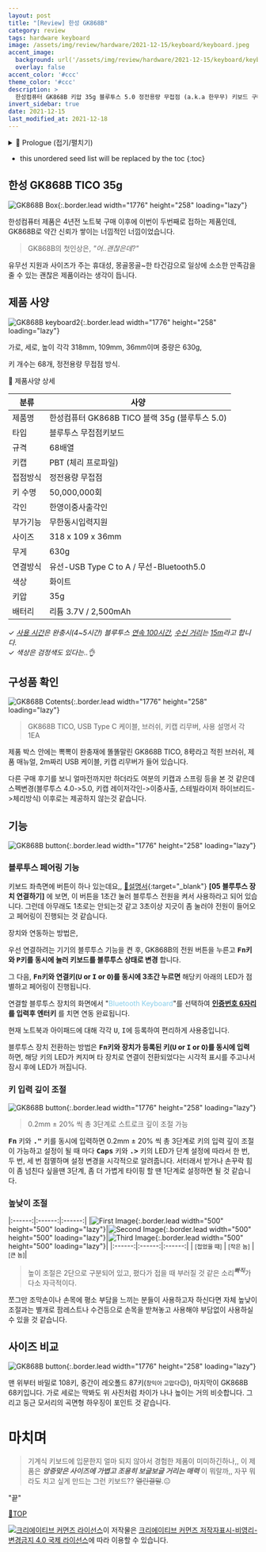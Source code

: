 ```yaml
---
layout: post
title: "[Review] 한성 GK868B"
category: review
tags: hardware keyboard
image: /assets/img/review/hardware/2021-12-15/keyboard/keyboard.jpeg
accent_image: 
  background: url('/assets/img/review/hardware/2021-12-15/keyboard/keyboard.jpeg') center/cover
  overlay: false
accent_color: '#ccc'
theme_color: '#ccc'
description: >
  한성컴퓨터 GK868B 키압 35g 블루투스 5.0 정전용량 무접점 (a.k.a 한무무) 키보드 구매 후기
invert_sidebar: true  
date: 2021-12-15
last_modified_at: 2021-12-18
---
```


<!-- # 한성 GK868B TICO 35g (*a.k.a* 한무무) -->

<details>
<summary>🧾 Prologue (접기/펼치기)</summary>
<div markdown="1">

<br>

애플의 아이패드 12.9인치 5세대 정품 매직키보드 가격을 보고서,<br>

> "아~ 정말... 애플 징쨔..."<br>

> "가격 징쨔..."<br> 

그렇게 오매불망 그림의 떡~~볶이~~ 같은 애플매직키보드는 뒤로 한채,,,<br>

대체품으로 _블루투스 키보드_ 를 열심히 손품 팔아가며 알아보다가 얼마전 구매한 __한성 GK868B 35g__ 입니다.<br> 

선택시 고려했던 세 가지는 가격대, 타건감, 타건음 이었습니다.<br> 
가격대 기준은 매직키보드보다 __저렴할 것__ ~~한참 저렴할 것~~, 손 피로도를 고려한 __낮은 키압__, __조용한 제품__ 이었습니다.<br> 

가격대는 현재 온라인 상에 14만원 후반 이후부터 형성되어 있는데 키캡을 사출하기 이전 모델들은 12만원대 였던걸로 얼핏 본거 같습니다.<br>

사무실에 있는 흔한 번들용 멤브레인 키보드만 사용하다가 키보드에 관심을 가지고 입문한지 얼마되지 않아서 잘은 모르겠으나,, 기계식 키보드 가격대가 대체로 이 정도 전후로 형성되어 있는 것을 가만한다면 수용할 수 있는 가격이었습니다.<br> 

> "가격 오케이. 자, 다음 손 피로도,,"<br> 

키압이 좀 있어서 한 타 치고나면 손꾸락에 피로도가 누적되는 제품은 피하고 싶었는데 다행히 앞서 사용중이던 제품들(바밀로 저소음적축, 레오폴드 저소음적축) 보다 키가 부드럽게 들어가고 가볍게 올라와서 일단은 만족했습니다.<br>

그런데 간혹 저소음적축으로 한나절 정도 작업하다가 블로그 포스팅한다고 GK868B 35g으로 타이핑을 해보면, 약~간 심심하고 밍숭맹숭한 느낌이 들때도 있습니다.<br>

타건음 관련해서는, 유튜브에 올라와 있는 리뷰영상들에서 가끔 들었던 흡사 라면물 끓이는 보골보골&#x1F958;소리가 나는데,, ~~기분탓인가~~ 그 소리를 듣는 게 또 이 키보드를 사용하는 작은 즐거움일 정도로 타건음에 대해서는 만족하고 있습니다.<br>

결론적으로 내가 68키 배열에 적응할 수 있을까 라는 약간의 걱정이 있었지만, 기우였고 사용 4일찬데 갱장히 만족중이라는...갱장히&#128525;<br>  

구매전에 앤프로2와 키크론을 놓고 잠시 고민을 좀 했었으나 여러 사용자들의 후기와 유튜브를 참고하여 잘 선택한 것 같습니다.<br>

> "아 이거다 얘다."<br>

</div>
</details>

* this unordered seed list will be replaced by the toc
{:toc}

## 한성 GK868B TICO 35g

![GK868B Box](/assets/img/review/hardware/2021-12-15/keyboard/box.jpg){:.border.lead width="1776" height="258" loading="lazy"}

한성컴퓨터 제품은 4년전 노트북 구매 이후에 이번이 두번째로 접하는 제품인데, GK868B로 약간 신뢰가 쌓이는 너낌적인 너낌이었습니다.<br>

> GK868B의 첫인상은, *"어..괜찮은데?"*<br> 

유무선 지원과 사이즈가 주는 휴대성, 몽골몽골~한 타건감으로 일상에 소소한 만족감을 줄 수 있는 괜찮은 제품이라는 생각이 듭니다.<br>


## 제품 사양  

![GK868B keyboard2](/assets/img/review/hardware/2021-12-15/keyboard/box2.jpg){:.border.lead width="1776" height="258" loading="lazy"}

가로, 세로, 높이 각각 318mm, 109mm, 36mm이며 중량은 630g,<br>

키 개수는 68개, 정전용량 무접점 방식.<br> 

&#128204; 제품사양 상세<br> 

| 분류 | 사양 |
|------|------|
| 제품명 | 한성컴퓨터 GK868B TICO 블랙 35g (블루투스 5.0) |
| 타입 | 블루투스 무접점키보드 |
| 규격 | 68배열 |
| 키캡 | PBT (체리 프로파일) |
| 접점방식 | 정전용량 무접점 |
| 키 수명 | 50,000,000회 |
| 각인 | 한영이중사출각인 |
| 부가기능 | 무한동시입력지원 |
| 사이즈 | 318 x 109 x 36mm |
| 무게 | 630g |
| 연결방식 | 유선-USB Type C to A / 무선-Bluetooth5.0 |
| 색상 | 화이트 |
| 키압 | 35g |
| 배터리 | 리튬 3.7V / 2,500mAh |

&#10003; _<u>사용 시간</u>은 완충시(4~5시간) 블루투스 <u>연속 100시간</u>, <u>수신 거리</u>는 <u>15m</u>라고 합니다._<br>
&#10003; _색상은 검정색도 있다는..&#128076;_<br>

## 구성품 확인

![GK868B Cotents](/assets/img/review/hardware/2021-12-15/keyboard/contents.jpeg){:.border.lead width="1776" height="258" loading="lazy"}

> GK868B TICO, USB Type C 케이블, 브러쉬, 키캡 리무버, 사용 설명서 각 1EA<br>

제품 박스 안에는 뽁뽁이 완충재에 똘똘말린 GK868B TICO, 8号라고 적힌 브러쉬, 제품 매뉴얼, 2m짜리 USB 케이블, 키캡 리무버가 들어 있습니다.<br> 

다른 구매 후기를 보니 얼마전까지만 하더라도 여분의 키캡과 스프링 등을 본 것 같은데 스펙변경(블루투스 4.0->5.0, 키캡 레이저각인->이중사출, 스테빌라이저 하이브리드->체리방식) 이후로는 제공하지 않는것 같습니다.<br> 

## 기능

![GK868B button](/assets/img/review/hardware/2021-12-15/keyboard/powerbutton.jpg){:.border.lead width="1776" height="258" loading="lazy"}


### 블루투스 페어링 기능

키보드 좌측면에 버튼이 하나 있는데요,, 
[🔗설명서](http://sparq.co.kr/down/Keyboard/GK868B/GK868B_manual.pdf){:target="_blank"} __[05 블루투스 장치 연결하기]__ 에 보면, 이 버튼을 1초간 눌러 블루투스 전원을 켜서 사용하라고 되어 있습니다. 그런데 아무래도 1초로는 안되는것 같고 3초이상 지긋이 좀 눌러야 전원이 들어오고 페어링이 진행되는 것 같습니다.<br>

장치와 연동하는 방법은,<br>

우선 연결하려는 기기의 블루투스 기능을 켠 후, GK868B의 전원 버튼을 누른고 __<kbd>Fn</kbd>키와 <kbd>P</kbd>키를 동시에 눌러 키보드를 블루투스 상태로 변경__ 합니다.<br>

그 다음, __<kbd>Fn</kbd>키와 연결키(<kbd>U</kbd> or <kbd>I</kbd> or <kbd>O</kbd>)를 동시에 3초간 누르면__ 해당키 아래의 LED가 점별하고 페어링이 진행됩니다.<br> 

연결할 블루투스 장치의 화면에서 "<span style="color:skyblue">Bluetooth Keyboard</span>"를 선택하여 __<u>인증번호 6자리</u>를 입력후 엔터키__ 를 치면 연동 완료됩니다.<br>

현재 노트북과 아이패드에 대해 각각 <kbd>U</kbd>, <kbd>I</kbd>에 등록하여 편리하게 사용중입니다.<br>

블루투스 장치 전환하는 방법은 __<kbd>Fn</kbd>키와 장치가 등록된 키(<kbd>U</kbd> or <kbd>I</kbd> or <kbd>O</kbd>)를 동시에 입력__ 하면, 해당 키의 LED가 켜지며 타 장치로 연결이 전환되었다는 시각적 표시를 주고나서 잠시 후에 LED가 꺼집니다.<br>


### 키 입력 깊이 조절

![GK868B button](/assets/img/review/hardware/2021-12-15/keyboard/keyboard2.jpg){:.border.lead width="1776" height="258" loading="lazy"}

> 0.2mm &#177; 20% 씩 총 3단계로 스트로크 깊이 조절 가능<br>

__<kbd>Fn</kbd>__ 키와 __<kbd>."</kbd>__ 키를 동시에 입력하면 0.2mm &#177; 20% 씩 총 3단계로 키의 입력 깊이 조절이 가능하고 설정이 될 때 마다 __<kbd>Caps</kbd>__ 키와 __<kbd>.></kbd>__ 키의 LED가 단계 설정에 따라서 한 번, 두 번, 세 번 점멸하며 설정 변경을 시각적으로 알려줍니다. 서터래서 받거나 손꾸락 힘이 좀 넘친다 싶을땐 3단계, 좀 더 가볍게 타이핑 할 땐 1단계로 설정하면 될 것 같습니다.<br>


### 높낮이 조절

|:------:|:------:|:------:|
|![First Image](/assets/img/review/hardware/2021-12-15/keyboard/leg1.png){:.border.lead width="500" height="500" loading="lazy"}|![Second Image](/assets/img/review/hardware/2021-12-15/keyboard/leg2.png){:.border.lead width="500" height="500" loading="lazy"}|![Third Image](/assets/img/review/hardware/2021-12-15/keyboard/leg3.png){:.border.lead width="500" height="500" loading="lazy"}|
|:------:|:------:|:------:|
| <small>[접었을 때]</small> | <small>[작은 놈]</small> | <small>[큰 놈]</small>|

> 높이 조절은 2단으로 구분되어 있고, 폈다가 접을 때 부러질 것 같은 소리<sup>_**빠직**_</sup>가 다소 자극적이다.<br>

쪼그만 조막손이나 손목에 평소 부담을 느끼는 분들이 사용하고자 하신다면 자체 높낮이 조절과는 별개로 팜레스트나 수건등으로 손목을 받쳐놓고 사용해야 부담없이 사용하실 수 있을 것 같습니다.<br>


## 사이즈 비교

![GK868B button](/assets/img/review/hardware/2021-12-15/keyboard/compare.jpg){:.border.lead width="1776" height="258" loading="lazy"}

맨 위부터 바밀로 108키, 중간이 레오폴드 87키(<small>창익아 고맙다</small>&#128521;), 마지막이 GK868B 68키입니다. 가로 세로는 딱봐도 위 사진처럼 차이가 나나 높이는 거의 비슷합니다. 그리고 둥근 모서리의 곡면형 하우징이 포인트 것 같습니다.<br>


# 마치며

> 기계식 키보드에 입문한지 얼마 되지 않아서 경험한 제품이 미미하긴하나,, 이 제품은 ***앙증맞은 사이즈에 가볍고 조용히 보글보글 거리는 매력*** 이 뭐랄까,, 자꾸 뭐라도 치고 싶게 만드는 그런 키보드?? ~~열린결말~~.&#128528; 

"끝"<br>

[🔼TOP](#)

<a rel="license" href="http://creativecommons.org/licenses/by-nc-nd/4.0/"><img alt="크리에이티브 커먼즈 라이선스" style="border-width:0" src="https://i.creativecommons.org/l/by-nc-nd/4.0/88x31.png" /></a>이 저작물은 <a rel="license" href="http://creativecommons.org/licenses/by-nc-nd/4.0/">크리에이티브 커먼즈 저작자표시-비영리-변경금지 4.0 국제 라이선스</a>에 따라 이용할 수 있습니다.









